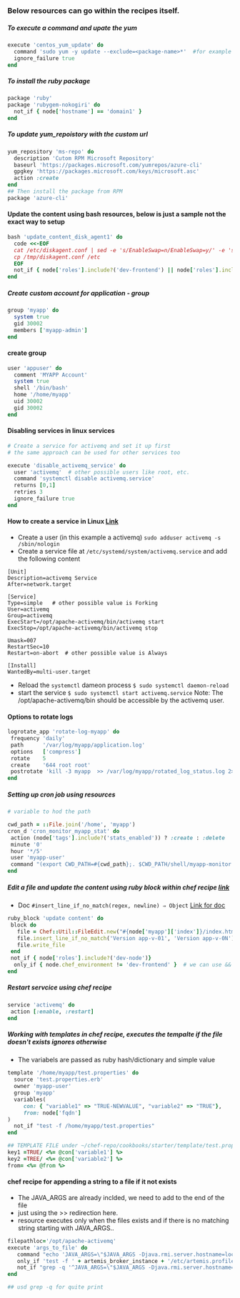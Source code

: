 ### Below resources can go within the recipes itself.

##### To execute a command and upate the yum

```ruby
execute 'centos_yum_update' do
  command 'sudo yum -y update --exclude=<package-name>*'  #for example if we need not update openssl, use yum list to identify the package name; * - wildcard
  ignore_failure true
end
```

##### To install the ruby package
```ruby
package 'ruby'
package 'rubygem-nokogiri' do
  not_if { node['hostname'] == 'domain1' }
end
```

##### To update yum_repoistory with the custom url
```ruby
yum_repository 'ms-repo' do
  description 'Cutom RPM Microsoft Repository'
  baseurl 'https://packages.microsoft.com/yumrepos/azure-cli'
  gpgkey 'https://packages.microsoft.com/keys/microsoft.asc'
  action :create
end
## Then install the package from RPM
package 'azure-cli'
```

#### Update the content using bash resources, below is just a sample not the exact way to setup
```ruby
bash 'update_content_disk_agent1' do
  code <<-EOF
  cat /etc/diskagent.conf | sed -e 's/EnableSwap=n/EnableSwap=y/' -e 's/SwapSizeMB=.*/SwapSizeMB=8192/' > /tmp/diskagent.conf
  cp /tmp/diskagent.conf /etc
  EOF
  not_if { node['roles'].include?('dev-frontend') || node['roles'].include?('dev-backend')}
end
```

##### Create custom account for application - group
```ruby
group 'myapp' do
  system true
  gid 30002
  members ['myapp-admin']
end
```
#### create group
```ruby
user 'appuser' do
  comment 'MYAPP Account'
  system true
  shell '/bin/bash'
  home '/home/myapp'
  uid 30002
  gid 30002
end
```

#### Disabling services in linux services
```ruby
# Create a service for activemq and set it up first
# the same approach can be used for other services too

execute 'disable_activemq_service' do
  user 'activemq'  # other possible users like root, etc.
  command 'systemctl disable activemq.service'
  returns [0,1]
  retries 3
  ignore_failure true
end
```

#### How to create a service in Linux [Link](https://scottlinux.com/2014/12/08/how-to-create-a-systemd-service-in-linux-centos-7/)

 - Create a user (in this example a activemq) `sudo adduser activemq -s /sbin/nologin`
 - Create a service file at `/etc/systemd/system/activemq.service` and add the following content
```
[Unit]
Description=activemq Service
After=network.target

[Service]
Type=simple   # other possible value is Forking
User=activemq
Group=activemq
ExecStart=/opt/apache-activemq/bin/activemq start
ExecStop=/opt/apache-activemq/bin/activemq stop

Umask=007
RestartSec=10
Restart=on-abort  # other possible value is Always  

[Install]
WantedBy=multi-user.target
```
  - Reload the `systemctl` dameon process `$ sudo systemctl daemon-reload`
  - start the service `$ sudo systemctl start activemq.service` 
 Note: The /opt/apache-activemq/bin should be accessible by the activemq user.
 
 #### Options to rotate logs
 ```ruby 
 logrotate_app 'rotate-log-myapp' do
  frequency 'daily'
  path      '/var/log/myapp/application.log'
  options   ['compress']
  rotate    5
  create    '644 root root'
  postrotate 'kill -3 myapp  >> /var/log/myapp/rotated_log_status.log 2>&1'
end
 ```
 
 ##### Setting up cron job using resources
 ```ruby
 # variable to hod the path
 
 cwd_path = ::File.join('/home', 'myapp')
 cron_d 'cron_monitor_myapp_stat' do
  action (node['tags'].include?('stats_enabled')) ? :create : :delete
  minute '0'
  hour '*/5'
  user 'myapp-user'
  command "(export CWD_PATH=#{cwd_path};. $CWD_PATH/shell/myapp-monitor.sh) > /tmp/logs/myappmonitor-cron.out 2>&1"
end
 ```
 
 ##### Edit a file and update the content using ruby block within chef recipe [link](https://stackoverflow.com/questions/52056832/use-chef-file-insert-line-if-no-match-method-for-cidr-address)
   - Doc `#insert_line_if_no_match(regex, newline) ⇒ Object`  [Link for doc](https://www.rubydoc.info/gems/chef/Chef%2FUtil%2FFileEdit:insert_line_if_no_match)
 ```ruby
 ruby_block 'update content' do
  block do
    file = Chef::Util::FileEdit.new("#{node['myapp']['index']}/index.html")
    file.insert_line_if_no_match('Version app-v-01', 'Version app-v-0N')
    file.write_file
  end
  not_if { node['roles'].include?('dev-node')}
   only_if { node.chef_environment != 'dev-frontend' }  # we can use && operator too over here.
end
 ```
 
 ##### Restart servcice using chef recipe
 ```ruby
 service 'activemq' do
  action [:enable, :restart]
end
 ```
 ##### Working with templates in chef recipe, executes the tempalte if the file doesn't exists ignores otherwise
   - The variabels are passed as ruby hash/dictionary and simple value
 ```ruby
 template '/home/myapp/test.properties' do
   source 'test.properties.erb'
   owner 'myapp-user'
   group 'myapp'
   variables(
      con: { "variable1" => "TRUE-NEWVALUE", "variable2" => "TRUE"},
      from: node['fqdn']
)
   not_if "test -f /home/myapp/test.properties"
end

## TEMPLATE FILE under ~/chef-repo/cookbooks/starter/template/test.properties.erb
key1 =TRUE/ <%= @con['variable1'] %>
key2 =TREE/ <%= @con['variable2'] %>
from= <%= @from %>

```

#### chef recipe for appending a string to a file if it not exists
   - The JAVA_ARGS are already inclded, we need to add to the end of the file
   - just using the >> redirection here.
   - resource executes only when the files exists and if there is no matching string starting with JAVA_ARGS..
```ruby
filepathloc='/opt/apache-activemq'
execute 'args_to_file' do
   command "echo 'JAVA_ARGS=\"$JAVA_ARGS -Djava.rmi.server.hostname=localhost\"' >> " + filepathloc +"/etc/profile.cmd"
   only_if 'test -f ' + artemis_broker_instance + '/etc/artemis.profile'
   not_if "grep -q '^JAVA_ARGS=\"$JAVA_ARGS -Djava.rmi.server.hostname=localhost\"' " + filepathloc +"/etc/profile.cmd"
end

## usd grep -q for quite print
```
